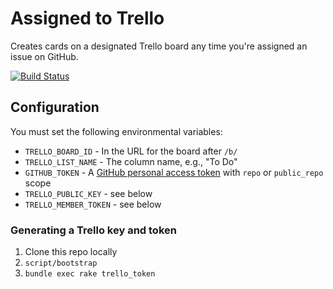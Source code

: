 # Assigned to Trello

Creates cards on a designated Trello board any time you're assigned an issue on GitHub.

[![Build Status](https://travis-ci.org/benbalter/assigned-to-trello.svg?branch=master)](https://travis-ci.org/benbalter/assigned-to-trello)

## Configuration

You must set the following environmental variables:

* `TRELLO_BOARD_ID` - In the URL for the board after `/b/`
* `TRELLO_LIST_NAME` - The column name, e.g., "To Do"
* `GITHUB_TOKEN` - A [GitHub personal access token](https://github.com/settings/tokens/new) with `repo` or `public_repo` scope
* `TRELLO_PUBLIC_KEY` - see below
* `TRELLO_MEMBER_TOKEN` - see below

### Generating a Trello key and token

1. Clone this repo locally
2. `script/bootstrap`
3. `bundle exec rake trello_token`
